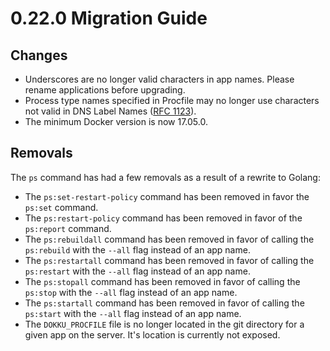 # 0.22.0 Migration Guide

## Changes

- Underscores are no longer valid characters in app names. Please rename applications before upgrading.
- Process type names specified in Procfile may no longer use characters not valid in DNS Label Names ([RFC 1123](https://tools.ietf.org/html/rfc1123)).
- The minimum Docker version is now 17.05.0.

## Removals

The `ps` command has had a few removals as a result of a rewrite to Golang:

- The `ps:set-restart-policy` command has been removed in favor the `ps:set` command.
- The `ps:restart-policy` command has been removed in favor of the `ps:report` command.
- The `ps:rebuildall` command has been removed in favor of calling the `ps:rebuild` with the `--all` flag instead of an app name.
- The `ps:restartall` command has been removed in favor of calling the `ps:restart` with the `--all` flag instead of an app name.
- The `ps:stopall` command has been removed in favor of calling the `ps:stop` with the `--all` flag instead of an app name.
- The `ps:startall` command has been removed in favor of calling the `ps:start` with the `--all` flag instead of an app name.
- The `DOKKU_PROCFILE` file is no longer located in the git directory for a given app on the server. It's location is currently not exposed.
